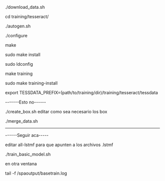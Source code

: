 
./download_data.sh


cd training/tesseract/


./autogen.sh

./configure


make

sudo make install

sudo ldconfig


make training

sudo make training-install

export TESSDATA_PREFIX=(path/to/training/dir)/training/tesseract/tessdata



-------Esto no------

./create_box.sh
  editar como sea necesario los box

./merge_data.sh

--------------------


------Seguir aca-----

editar all-lstmf para que apunten a los archivos .lstmf

./train_basic_model.sh


en otra ventana

tail -f /spaoutput/basetrain.log

